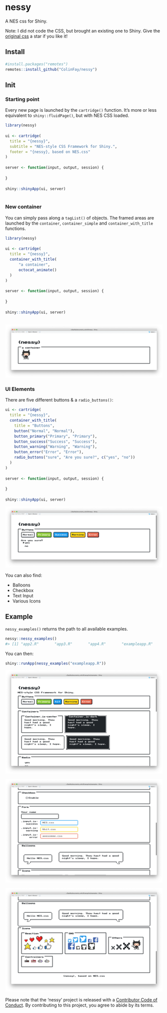 
<!-- README.md is generated from README.Rmd. Please edit that file -->

# nessy

A NES css for Shiny.

Note: I did not code the CSS, but brought an existing one to Shiny. Give
the [original css](https://github.com/BcRikko/NES.css) a star if you
like it\!

## Install

``` r
#install.packages("remotes")
remotes::install_github("ColinFay/nessy")
```

## Init

### Starting point

Every new page is launched by the `cartridge()` function. It’s more or
less equivalent to `shiny::fluidPage()`, but with NES CSS loaded.

``` r
library(nessy)

ui <- cartridge(
  title = "{nessy}",
  subtitle = "NES-style CSS Framework for Shiny.",
  footer = "{nessy}, based on NES.css"
)

server <- function(input, output, session) {
  
}

shiny::shinyApp(ui, server)
  
```

### New container

You can simply pass along a `tagList()` of objects. The framed areas are
launched by the `container`, `container_simple` and
`container_with_title` functions.

``` r
library(nessy)

ui <- cartridge(
  title = "{nessy}",
  container_with_title(
      "a container", 
      octocat_animate()
  )
)

server <- function(input, output, session) {
  
}

shiny::shinyApp(ui, server)
  
```

![](readme-figs/container.png)

### UI Elements

There are five different buttons & a `radio_buttons()`:

``` r
ui <- cartridge(
  title = "{nessy}",
  container_with_title(
    title = "Buttons",
    button("Normal", "Normal"),
    button_primary("Primary", "Primary"),
    button_success("Success", "Success"),
    button_warning("Warning", "Warning"),
    button_error("Error", "Error"),
    radio_buttons("sure", "Are you sure?", c("yes", "no"))
  )
)

server <- function(input, output, session) {
  
}

shiny::shinyApp(ui, server)
```

![](readme-figs/buttons.png)

You can also find:

  - Balloons
  - Checkbox
  - Text Input
  - Various Icons

## Example

`nessy_examples()` returns the path to all available examples.

``` r
nessy::nessy_examples()
#> [1] "app2.R"       "app3.R"       "app4.R"       "exampleapp.R"
```

You can then:

``` r
shiny::runApp(nessy_examples("exampleapp.R"))
```

![](readme-figs/full1.png)

![](readme-figs/full2.png)

![](readme-figs/full3.png)

Please note that the ‘nessy’ project is released with a [Contributor
Code of Conduct](CODE_OF_CONDUCT.md). By contributing to this project,
you agree to abide by its terms.
